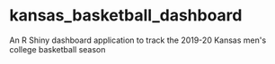# kansas_basketball_dashboard
An R Shiny dashboard application to track the 2019-20 Kansas men's college basketball season
